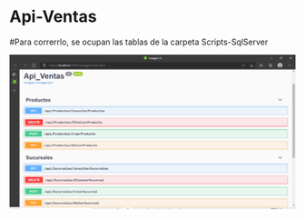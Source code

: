 # Api-Ventas
#Para correrrlo, se ocupan las tablas de la carpeta Scripts-SqlServer


![cap1](https://github.com/AlfredoSV/Api-Ventas/blob/main/capturas/cap1.PNG)


